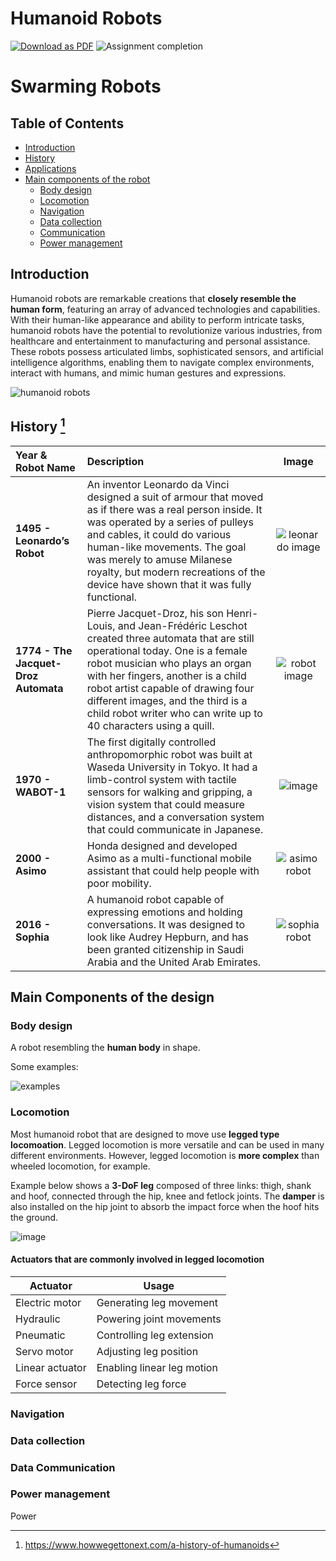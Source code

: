 # Humanoid Robots

[![Download as PDF](https://img.shields.io/badge/Download%20as%20PDF-EF3939?style=flat-square&logo=adobeacrobatreader&logoColor=white&color=black&labelColor=ec1c24)](https://mdtopdf.up.railway.app/convertPdf?url=https://github.com/iqfareez/MCTE-4362-Robotic-Hardware/blob/main/Week11/Humanoid.md)
![Assignment completion](https://img.shields.io/badge/Status-In%20progress-yellow?style=flat-square)

# Swarming Robots

## Table of Contents

- [Introduction](#introduction)
- [History](#history)
- [Applications](#applications)
- [Main components of the robot](#main-components-of-the-vehicle)
  - [Body design](#body-design)
  - [Locomotion](#Locomotion)
  - [Navigation](#navigation)
  - [Data collection](#data-collection)
  - [Communication](#communication)
  - [Power management](#power-management)

## Introduction

Humanoid robots are remarkable creations that **closely resemble the human form**, featuring an array of advanced technologies and capabilities. With their human-like appearance and ability to perform intricate tasks, humanoid robots have the potential to revolutionize various industries, from healthcare and entertainment to manufacturing and personal assistance. These robots possess articulated limbs, sophisticated sensors, and artificial intelligence algorithms, enabling them to navigate complex environments, interact with humans, and mimic human gestures and expressions.

![humanoid robots](https://github.com/iqfareez/MCTE-4362-Robotic-Hardware/assets/60868965/f60ae85a-0565-4407-b578-84e538f9d252)

## History [^1]

| Year & Robot Name                    | Description                                                                                                                                                                                                                                                                                                                                                       |                                                                                                 Image                                                                                                  |
| :----------------------------------- | :---------------------------------------------------------------------------------------------------------------------------------------------------------------------------------------------------------------------------------------------------------------------------------------------------------------------------------------------------------------- | :----------------------------------------------------------------------------------------------------------------------------------------------------------------------------------------------------: |
| **1495 - Leonardo’s Robot**          | An inventor Leonardo da Vinci designed a suit of armour that moved as if there was a real person inside. It was operated by a series of pulleys and cables, it could do various human-like movements. The goal was merely to amuse Milanese royalty, but modern recreations of the device have shown that it was fully functional.                                |                                       ![leonardo image](https://upload.wikimedia.org/wikipedia/commons/thumb/4/45/Leonardo-Robot3.jpg/440px-Leonardo-Robot3.jpg)                                       |
| **1774 - The Jacquet-Droz Automata** | Pierre Jacquet-Droz, his son Henri-Louis, and Jean-Frédéric Leschot created three automata that are still operational today. One is a female robot musician who plays an organ with her fingers, another is a child robot artist capable of drawing four different images, and the third is a child robot writer who can write up to 40 characters using a quill. |                          ![robot image](https://images.squarespace-cdn.com/content/v1/58bb0536893fc04255997b40/1534602058526-D1HXFNZSNJGU0IVWX0G5/Jaquet+Droz+History+4.jpg)                           |
| **1970 - WABOT-1**                   | The first digitally controlled anthropomorphic robot was built at Waseda University in Tokyo. It had a limb-control system with tactile sensors for walking and gripping, a vision system that could measure distances, and a conversation system that could communicate in Japanese.                                                                             |                                                ![image](https://bostonglobalforum.org/aiwsin/wp-content/uploads/sites/18/2021/01/c7d5b.179.large_.jpg)                                                 |
| **2000 - Asimo**                     | Honda designed and developed Asimo as a multi-functional mobile assistant that could help people with poor mobility.                                                                                                                                                                                                                                              | ![asimo robot](https://www.cnet.com/a/img/resize/eda639c60821807e9759bb305152838b58ff5c3e/hub/2014/04/17/94b3b33e-eda0-459d-a5e2-7a75c7b3e80a/485318345.jpg?auto=webp&fit=crop&height=1200&width=1200) |
| **2016 - Sophia**                    | A humanoid robot capable of expressing emotions and holding conversations. It was designed to look like Audrey Hepburn, and has been granted citizenship in Saudi Arabia and the United Arab Emirates.                                                                                                                                                            |                         ![sophia robot](https://upload.wikimedia.org/wikipedia/commons/1/1e/Sophia_at_the_AI_for_Good_Global_Summit_2018_%2827254369347%29_%28cropped%29.jpg)                          |

[^1]: https://www.howwegettonext.com/a-history-of-humanoids

## Main Components of the design

### Body design

A robot resembling the **human body** in shape.

Some examples:

![examples](https://media.springernature.com/lw685/springer-static/image/art%3A10.1007%2Fs43154-021-00050-9/MediaObjects/43154_2021_50_Fig1_HTML.png)

### Locomotion

Most humanoid robot that are designed to move use **legged type locomoation**. Legged locomotion is more versatile and can be used in many different environments. However, legged locomotion is **more complex** than wheeled locomotion, for example.

Example below shows a **3-DoF leg** composed of three links: thigh, shank and hoof, connected through the hip, knee and fetlock joints. The **damper** is also installed on the hip joint to absorb the impact force when the hoof hits the ground.

![image](https://github.com/iqfareez/MCTE-4362-Robotic-Hardware/assets/60868965/6610b7da-5e09-4baf-ac5d-77badf474eec)

#### Actuators that are commonly involved in legged locomotion

| Actuator        | Usage                      |
| --------------- | -------------------------- |
| Electric motor  | Generating leg movement    |
| Hydraulic       | Powering joint movements   |
| Pneumatic       | Controlling leg extension  |
| Servo motor     | Adjusting leg position     |
| Linear actuator | Enabling linear leg motion |
| Force sensor    | Detecting leg force        |

### Navigation

### Data collection

### Data Communication

### Power management

Power
